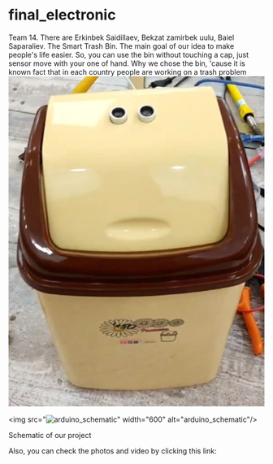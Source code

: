 # final_electronic
Team 14. There are Erkinbek Saidillaev, Bekzat zamirbek uulu, Baiel Saparaliev.
The Smart Trash Bin. The main goal of our idea to make people's life easier. So, you can use the bin without touching a cap, 
just sensor move with your one of hand.
Why we chose the bin, 'cause it is known fact that in each country people are working on a trash problem
<img src="https://github.com/bekzatzamirbekuulu/final_electronic/blob/main/photo_2022-06-03_16-31-41.jpg" width="600" alt="arduino_schematic"/>

<img src="<img src="https://github.com/GalliFrey7/smart_trash_bin/blob/main/FEE55EB5-C090-4392-B99D-390DDC45A18B.jpeg" width="600" alt="arduino_schematic"/>" width="600" alt="arduino_schematic"/>


Schematic of our project

Also, you can check the photos and video by clicking this link:

